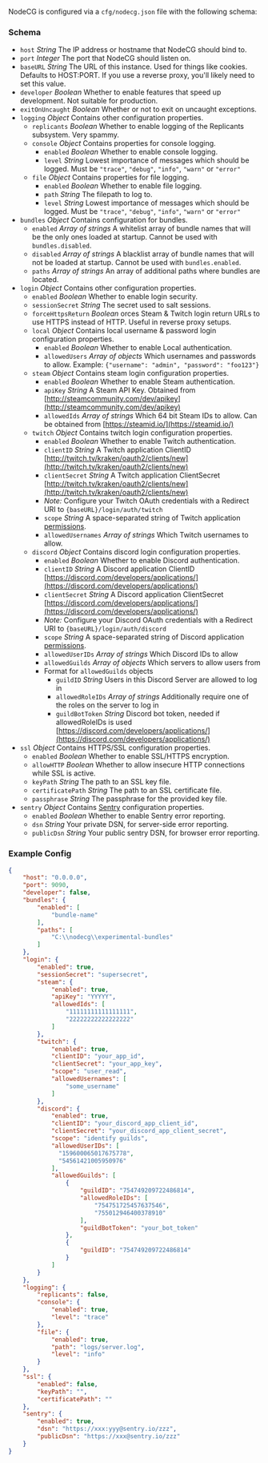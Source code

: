 NodeCG is configured via a `cfg/nodecg.json` file with the following schema:

### Schema
- `host` _String_ The IP address or hostname that NodeCG should bind to.
- `port` _Integer_ The port that NodeCG should listen on.
- `baseURL` _String_ The URL of this instance. Used for things like cookies. Defaults to HOST:PORT. If you use a reverse proxy, you\'ll likely need to set this value.
- `developer` _Boolean_ Whether to enable features that speed up development. Not suitable for production.
- `exitOnUncaught` _Boolean_ Whether or not to exit on uncaught exceptions.
- `logging` _Object_ Contains other configuration properties.
  - `replicants` _Boolean_ Whether to enable logging of the Replicants subsystem. Very spammy.
  - `console` _Object_ Contains properties for console logging.
    - `enabled` _Boolean_ Whether to enable console logging.
    - `level` _String_ Lowest importance of messages which should be logged. Must be `"trace"`, `"debug"`, `"info"`, `"warn"` or `"error"`
  - `file` _Object_ Contains properties for file logging.
    - `enabled` _Boolean_ Whether to enable file logging.
    - `path` _String_ The filepath to log to.
    - `level` _String_ Lowest importance of messages which should be logged. Must be `"trace"`, `"debug"`, `"info"`, `"warn"` or `"error"`
- `bundles` _Object_ Contains configuration for bundles.
  - `enabled` _Array of strings_ A whitelist array of bundle names that will be the only ones loaded at startup. Cannot be used with `bundles.disabled`.
  - `disabled` _Array of strings_ A blacklist array of bundle names that will not be loaded at startup. Cannot be used with `bundles.enabled`.
  - `paths` _Array of strings_ An array of additional paths where bundles are located.
- `login` _Object_ Contains other configuration properties.
  - `enabled` _Boolean_ Whether to enable login security.
  - `sessionSecret` _String_ The secret used to salt sessions.
  - `forceHttpsReturn` _Boolean_ orces Steam & Twitch login return URLs to use HTTPS instead of HTTP. Useful in reverse proxy setups.
  - `local` _Object_ Contains local username & password login configuration properties.
    - `enabled` _Boolean_ Whether to enable Local authentication.
    - `allowedUsers` _Array of objects_ Which usernames and passwords to allow. Example: `{"username": "admin", "password": "foo123"}`
  - `steam` _Object_ Contains steam login configuration properties.
    - `enabled` _Boolean_ Whether to enable Steam authentication.
    - `apiKey` _String_ A Steam API Key. Obtained from [http://steamcommunity.com/dev/apikey](http://steamcommunity.com/dev/apikey)
    - `allowedIds` _Array of strings_ Which 64 bit Steam IDs to allow. Can be obtained from [https://steamid.io/](https://steamid.io/)
  - `twitch` _Object_ Contains twitch login configuration properties.
    - `enabled` _Boolean_ Whether to enable Twitch authentication.
    - `clientID` _String_ A Twitch application ClientID [http://twitch.tv/kraken/oauth2/clients/new](http://twitch.tv/kraken/oauth2/clients/new)
    - `clientSecret` _String_ A Twitch application ClientSecret [http://twitch.tv/kraken/oauth2/clients/new](http://twitch.tv/kraken/oauth2/clients/new)
    - _Note:_ Configure your Twitch OAuth credentials with a Redirect URI to `{baseURL}/login/auth/twitch`
    - `scope` _String_ A space-separated string of Twitch application [permissions](https://dev.twitch.tv/docs/authentication/#scopes).
    - `allowedUsernames` _Array of strings_ Which Twitch usernames to allow.
  - `discord` _Object_ Contains discord login configuration properties.
    - `enabled` _Boolean_ Whether to enable Discord authentication.
    - `clientID` _String_ A Discord application ClientID  [https://discord.com/developers/applications/](https://discord.com/developers/applications/)
    - `clientSecret` _String_ A Discord application ClientSecret [https://discord.com/developers/applications/](https://discord.com/developers/applications/)
    - _Note:_ Configure your Discord OAuth credentials with a Redirect URI to `{baseURL}/login/auth/discord`
    - `scope` _String_ A space-separated string of Discord application [permissions](https://discord.com/developers/docs/topics/oauth2#shared-resources-oauth2-scopes).
    - `allowedUserIDs` _Array of strings_ Which Discord IDs to allow
    - `allowedGuilds` _Array of objects_ Which servers to allow users from
    - Format for `allowedGuilds` objects
      - `guildID` _String_ Users in this Discord Server are allowed to log in
      - `allowedRoleIDs` _Array of strings_ Additionally require one of the roles on the server to log in
      - `guildBotToken` _String_ Discord bot token, needed if allowedRoleIDs is used [https://discord.com/developers/applications/](https://discord.com/developers/applications/)
- `ssl` _Object_ Contains HTTPS/SSL configuration properties.
    - `enabled` _Boolean_ Whether to enable SSL/HTTPS encryption.
    - `allowHTTP` _Boolean_ Whether to allow insecure HTTP connections while SSL is active.
    - `keyPath` _String_ The path to an SSL key file.
    - `certificatePath` _String_ The path to an SSL certificate file.
    - `passphrase` _String_ The passphrase for the provided key file.
- `sentry` _Object_ Contains [Sentry](https://sentry.io/support-class/) configuration properties.
	- `enabled` _Boolean_ Whether to enable Sentry error reporting.
	- `dsn` _String_ Your private DSN, for server-side error reporting.
	- `publicDsn` _String_ Your public sentry DSN, for browser error reporting.

### Example Config
```json
{
    "host": "0.0.0.0",
    "port": 9090,
    "developer": false,
    "bundles": {
        "enabled": [
            "bundle-name"
        ],
        "paths": [
            "C:\\nodecg\\experimental-bundles"
        ]
    },
    "login": {
        "enabled": true,
        "sessionSecret": "supersecret",
        "steam": {
            "enabled": true,
            "apiKey": "YYYYY",
            "allowedIds": [
                "11111111111111111",
                "22222222222222222"
            ]
        },
        "twitch": {
            "enabled": true,
            "clientID": "your_app_id",
            "clientSecret": "your_app_key",
            "scope": "user_read",
            "allowedUsernames": [
                "some_username"
            ]
        },
        "discord": {
            "enabled": true,
            "clientID": "your_discord_app_client_id",
            "clientSecret": "your_discord_app_client_secret",
            "scope": "identify guilds",
            "allowedUserIDs": [
              "159600065017675778",
              "54561421005950976"
            ],
            "allowedGuilds": [
                {
                    "guildID": "754749209722486814",
                    "allowedRoleIDs": [
                        "754751725457637546",
                        "755012946400378910"
                    ],
                    "guildBotToken": "your_bot_token"
                },
                {
                    "guildID": "754749209722486814"
                }
            ]
        }
    },
    "logging": {
        "replicants": false,
        "console": {
            "enabled": true,
            "level": "trace"
        },
        "file": {
            "enabled": true,
            "path": "logs/server.log",
            "level": "info"
        }
    },
    "ssl": {
        "enabled": false,
        "keyPath": "",
        "certificatePath": ""
    },
    "sentry": {
        "enabled": true,
        "dsn": "https://xxx:yyy@sentry.io/zzz",
        "publicDsn": "https://xxx@sentry.io/zzz"
    }
}
```

